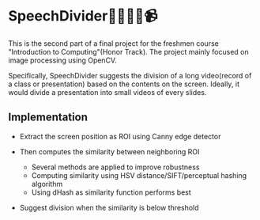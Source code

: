 # SpeechDivider👨‍🏫👩‍🏫📹

This is the second part of a final project for the freshmen course "Introduction to Computing"(Honor Track). The project mainly focused on image processing using OpenCV.

Specifically, SpeechDivider suggests the division of a long video(record of a class or presentation) based on the contents on the screen. Ideally, it would divide a presentation into small videos of every slides.

## Implementation

- Extract the screen position as ROI using Canny edge detector

- Then computes the similarity between neighboring ROI

  - Several methods are applied to improve robustness
  - Computing similarity using HSV distance/SIFT/perceptual hashing algorithm
  - Using dHash as similarity function performs best

- Suggest division when the similarity is below threshold

  ​
